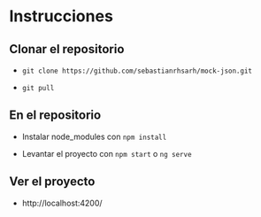 # Instrucciones

##  Clonar el repositorio

- `git clone https://github.com/sebastianrhsarh/mock-json.git`

- `git pull`

## En el repositorio

- Instalar node_modules con `npm install`

- Levantar el proyecto con `npm start` o `ng serve`

## Ver el proyecto

- http://localhost:4200/
